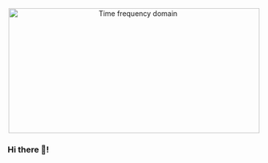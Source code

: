 <div id="header" align="center">
<img src="https://user-images.githubusercontent.com/78228205/195420298-fa027e0f-8a17-4e2d-b01d-8e2c7f406a42.gif" 
        alt="Time frequency domain" 
        width="500" 
        height="250" 
        style="display: block; margin: 0 auto" />
</div>

### Hi there 👋!


<!--
**VM-137/VM-137** is a ✨ _special_ ✨ repository because its `README.md` (this file) appears on your GitHub profile.

Here are some ideas to get you started:

- 🔭 I’m currently working on ...
- 🌱 I’m currently learning ...
- 👯 I’m looking to collaborate on ...
- 🤔 I’m looking for help with ...
- 💬 Ask me about ...
- 📫 How to reach me: ...
- 😄 Pronouns: ...
- ⚡ Fun fact: ...
-->
